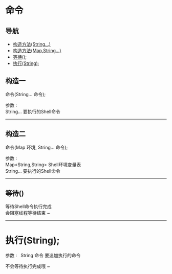 # 命令 

## 导航

* [构造方法(String...)](#构造一)
* [构造方法(Map,String...)](#构造二)
* [等待()](#等待());
* [执行(String)](执行(String));   

## 构造一

命令(String... 命令);  

参数 :  
String... 要执行的Shell命令  

---

## 构造二

命令(Map 环境, String... 命令);  

参数 :  
Map<String,String> Shell环境变量表  
String... 要执行的Shell命令  

---

## 等待()

等待Shell命令执行完成  
会阻塞线程等待结束 ~  

---

# 执行(String);   

参数 :  
String 命令 要追加执行的命令   

不会等待执行完成哦 ~  
